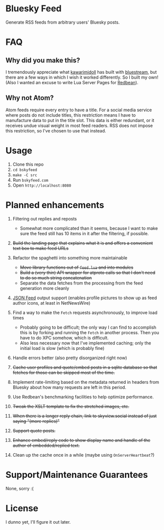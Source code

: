 # Bluesky Feed

Generate RSS feeds from arbitrary users' Bluesky posts.

# FAQ

## Why did you make this?

I tremendously appreciate what [kawarimidoll](https://github.com/kawarimidoll) has built with [bluestream](https://github.com/kawarimidoll/bluestream), but there are a few ways in which I wish it worked differently. So I built my own! (Also I wanted an excuse to write Lua Server Pages for [Redbean](https://redbean.dev)).

## Why not Atom?

Atom feeds require every entry to have a title. For a social media service where posts do not include titles, this restriction means I have to manufacture data to put in the title slot. This data is either redundant, or it receives undue visual weight in most feed readers. RSS does not impose this restriction, so I've chosen to use that instead.

# Usage

1. Clone this repo
2. `cd bskyfeed`
3. `make -C src`
4. Run `bskyfeed.com`
5. Open `http://localhost:8080`

# Planned enhancements

1. Filtering out replies and reposts

   - Somewhat more complicated than it seems, because I want to make sure the feed still has 10 items in it after the filtering, if possible.

2. ~~Build the landing page that explains what it is and offers a convenient text box to make feed URLs~~
3. Refactor the spaghetti into something more maintainable
   - ~~Move library functions out of `feed.lua` and into modules~~
   - ~~Build a (very thin) API wrapper for atproto calls so that I don't need to do so much string concatenation~~
   - Separate the data fetches from the processing from the feed generation more cleanly
4. [JSON Feed](https://www.jsonfeed.org) output support (enables profile pictures to show up as feed author icons, at least in NetNewsWire)
5. Find a way to make the `Fetch` requests asynchronously, to improve load times
   - Probably going to be difficult; the only way I can find to accomplish this is by forking and running the `Fetch` in another process. Then you have to do XPC somehow, which is difficult.
   - Also less necessary now that I've implemented caching; only the initial load is slow (which is probably fine)
6. Handle errors better (also pretty disorganized right now)
7. ~~Cache user profiles and quote/embed posts in a sqlite database so that fetches for those can be skipped most of the time.~~
8. Implement rate-limiting based on the metadata returned in headers from Bluesky about how many requests are left in this period.
9. Use Redbean's benchmarking facilities to help optimize performance.
10. ~~Tweak the XSLT template to fix the stretched images, etc.~~
11. ~~When there is a longer reply chain, link to skyview.social instead of just saying "(more replies)"~~
12. ~~Support quote posts.~~
13. ~~Enhance embed/reply code to show display name and handle of the author of embedded/replied text.~~
14. Clean up the cache once in a while (maybe using `OnServerHeartbeat`?)

# Support/Maintenance Guarantees

None, sorry :(

# License

I dunno yet, I'll figure it out later.
